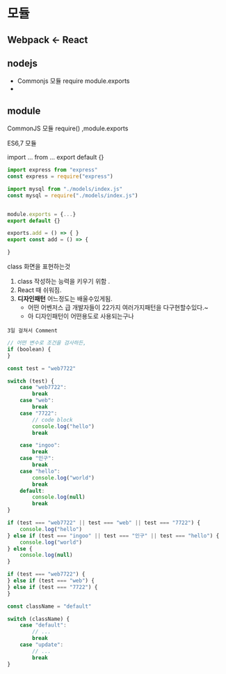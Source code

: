 # 모듈

## Webpack <- React

## nodejs

-   Commonjs 모듈 require module.exports
-

## module

CommonJS 모듈
require() ,module.exports

ES6,7 모듈

import ... from ...
export default {}

```js
import express from "express"
const express = require("express")

import mysql from "./models/index.js"
const mysql = require("./models/index.js")


module.exports = {...}
export default {}

exports.add = () => { }
export const add = () => {

}


```

class 화면을 표현하는것

1. class 작성하는 능력을 키우기 위함 .
2. React 때 쉬워짐.
3. **디자인패턴** 어느정도는 배울수있게됨.
    - 어떤 어벤저스 급 개발자들이 22가지 여러가지패턴을 다구현할수있다.~
    - 아 디자인패턴이 어떤용도로 사용되는구나

`3일 걸쳐서 Comment`

```js
// 어떤 변수로 조건을 검사하든,
if (boolean) {
}

const test = "web7722"

switch (test) {
    case "web7722":
        break
    case "web":
        break
    case "7722":
        // code block
        console.log("hello")
        break

    case "ingoo":
        break
    case "인구":
        break
    case "hello":
        console.log("world")
        break
    default:
        console.log(null)
        break
}

if (test === "web7722" || test === "web" || test === "7722") {
    console.log("hello")
} else if (test === "ingoo" || test === "인구" || test === "hello") {
    console.log("world")
} else {
    console.log(null)
}

if (test === "web7722") {
} else if (test === "web") {
} else if (test === "7722") {
}

const className = "default"

switch (className) {
    case "default":
        // ...
        break
    case "update":
        // ...
        break
}
```
